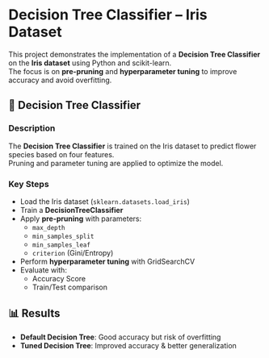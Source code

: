 # Decision Tree Classifier – Iris Dataset

This project demonstrates the implementation of a **Decision Tree Classifier** on the **Iris dataset** using Python and scikit-learn.  
The focus is on **pre-pruning** and **hyperparameter tuning** to improve accuracy and avoid overfitting.


## 🔹 Decision Tree Classifier
### Description
The **Decision Tree Classifier** is trained on the Iris dataset to predict flower species based on four features.  
Pruning and parameter tuning are applied to optimize the model.

### Key Steps
- Load the Iris dataset (`sklearn.datasets.load_iris`)  
- Train a **DecisionTreeClassifier**  
- Apply **pre-pruning** with parameters:  
  - `max_depth`  
  - `min_samples_split`  
  - `min_samples_leaf`  
  - `criterion` (Gini/Entropy)
- Perform **hyperparameter tuning** with GridSearchCV  
- Evaluate with:  
  - Accuracy Score  
  - Train/Test comparison  


## 📊 Results
- **Default Decision Tree**: Good accuracy but risk of overfitting  
- **Tuned Decision Tree**: Improved accuracy & better generalization  
